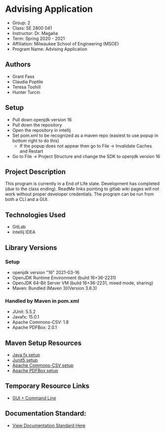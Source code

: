 
[//]: # (This is the most platform independent type of comment. 
 It is not included in output files at all, even with view source.
 Be sure to add a blank line before and after as well.
 More info here: https://stackoverflow.com/a/20885980 )

# Advising Application

[//]: # (End lines with 2 spaces to follow the markdown linebreak format )

- Group: 2  
- Class: SE 2800 041  
- Instructor: Dr. Magaña  
- Term: Spring 2020 - 2021  
- Affiliation: Milwaukee School of Engineering (MSOE)  
- Program Name: Advising Application  

## Authors
- Grant Fass
- Claudia Poptile
- Teresa Toohill
- Hunter Turcin

## Setup
- Pull down openjdk version 16
- Pull down the repository
- Open the repository in intellij
- Set pom.xml to be recognized as a maven repo (easiest to use popup in bottom right to do this)
    - If the popup does not appear then go to File -> Invalidate Caches and Restart
- Go to File -> Project Structure and change the SDK to openjdk version 16
  
## Project Description

[//]: # (This section should be updated as new features are added.
 Include a demo section with images of the software running later. 
 Follow the guide here: https://blog.bitsrc.io/how-to-write-beautiful-and-meaningful-readme-md-for-your-next-project-897045e3f991 )

This program is currently in a End of Life state. Development has completed (due to the class ending). ReadMe links pointing to gitlab wiki pages will not work without proper developer credentials.
The program can be run from both a CLI and a GUI.
  
## Technologies Used
- GitLab
- Intellij IDEA

## Library Versions
### Setup
- openjdk version "16" 2021-03-16
- OpenJDK Runtime Environment (build 16+36-2231)
- OpenJDK 64-Bit Server VM (build 16+36-2231, mixed mode, sharing)
- Maven: Bundled (Maven 3)(Version 3.6.3)
### Handled by Maven in pom.xml
- JUnit: 5.5.2
- Javafx: 15.0.1
- Apache Commons-CSV: 1.8
- Apache PDFBox: 2.0.1
  
## Maven Setup Resources
- [Java fx setup](https://openjfx.io/openjfx-docs/#maven)
- [Junit5 setup](https://howtodoinjava.com/junit5/junit5-maven-dependency/)
- [Apache Commons-CSV setup](https://commons.apache.org/proper/commons-csv/dependency-info.html)
- [Apache PDFBox setup](https://mvnrepository.com/artifact/org.apache.pdfbox/pdfbox/2.0.1)

## Temporary Resource Links
- [GUI + Command Line](https://stackoverflow.com/questions/49675539/javafx-program-which-can-be-controlled-both-by-gui-and-command-line)
  
## Documentation Standard:
- [View Documentation Standard Here](https://gitlab.com/msoe.edu/se/se2800s21/magana041group2/-/wikis/Intellij-Documentation-Setup)
